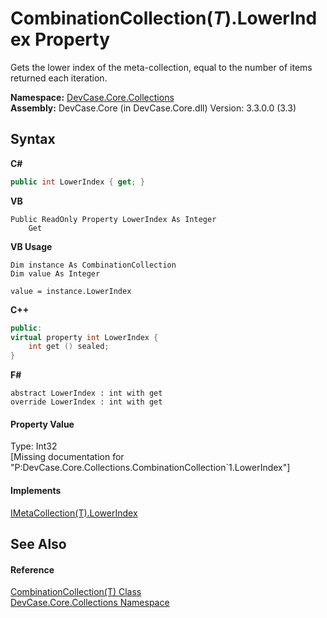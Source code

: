 # CombinationCollection(*T*).LowerIndex Property 
 

Gets the lower index of the meta-collection, equal to the number of items returned each iteration.

**Namespace:**&nbsp;<a href="N_DevCase_Core_Collections">DevCase.Core.Collections</a><br />**Assembly:**&nbsp;DevCase.Core (in DevCase.Core.dll) Version: 3.3.0.0 (3.3)

## Syntax

**C#**<br />
``` C#
public int LowerIndex { get; }
```

**VB**<br />
``` VB
Public ReadOnly Property LowerIndex As Integer
	Get
```

**VB Usage**<br />
``` VB Usage
Dim instance As CombinationCollection
Dim value As Integer

value = instance.LowerIndex

```

**C++**<br />
``` C++
public:
virtual property int LowerIndex {
	int get () sealed;
}
```

**F#**<br />
``` F#
abstract LowerIndex : int with get
override LowerIndex : int with get
```


#### Property Value
Type: Int32<br />\[Missing <value> documentation for "P:DevCase.Core.Collections.CombinationCollection`1.LowerIndex"\]

#### Implements
<a href="P_DevCase_Core_Collections_IMetaCollection_1_LowerIndex">IMetaCollection(T).LowerIndex</a><br />

## See Also


#### Reference
<a href="T_DevCase_Core_Collections_CombinationCollection_1">CombinationCollection(T) Class</a><br /><a href="N_DevCase_Core_Collections">DevCase.Core.Collections Namespace</a><br />